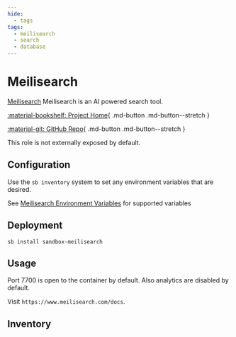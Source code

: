 ```yaml
---
hide:
  - tags
tags:
  - meilisearch
  - search
  - database
---
```


# Meilisearch

[Meilisearch](https://www.meilisearch.com/) Meilisearch is an AI powered search tool.

<div class="grid" style="grid-template-columns: repeat(auto-fit,minmax(10.5rem,1fr));" markdown>

[:material-bookshelf: Project Home](https://www.meilisearch.com/){ .md-button .md-button--stretch }

[:material-git: GitHub Repo](https://github.com/meilisearch/meilisearch){ .md-button .md-button--stretch }

</div>

This role is not externally exposed by default.

## Configuration

Use the ```sb inventory``` system to set any environment variables that are desired.

See [Meilisearch Environment Variables](https://www.meilisearch.com/docs/learn/self_hosted/configure_meilisearch_at_launch#environment) for supported variables

## Deployment

``` shell
sb install sandbox-meilisearch
```

## Usage

Port 7700 is open to the container by default. Also analytics are disabled by default.

Visit `https://www.meilisearch.com/docs`.

## Inventory
<!-- BEGIN SALTBOX MANAGED VARIABLES SECTION -->
<!-- END SALTBOX MANAGED VARIABLES SECTION -->
